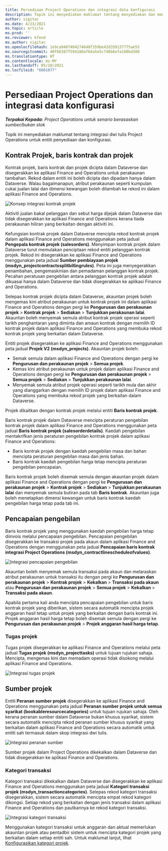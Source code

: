 ```yaml
---
title: Persediaan Project Operations dan integrasi data konfigurasi
description: Topik ini menyediakan maklumat tentang menyediakan dan mengkonfigurasi Project Operations bagi peta dwi tulis.
author: sigitac
ms.date: 4/23/2021
ms.topic: article
ms.prod: ''
ms.reviewer: kfend
ms.author: sigitac
ms.openlocfilehash: 1e9ca9407404274648f359be42d350137775ae55
ms.sourcegitcommit: 40f68387f594180af64a5e5c748b6efa188bd300
ms.translationtype: HT
ms.contentlocale: ms-MY
ms.lasthandoff: 05/10/2021
ms.locfileid: "6001077"
---
```

# <a name="project-operations-setup-and-configuration-data-integration"></a>Persediaan Project Operations dan integrasi data konfigurasi

_**Terpakai Kepada:** Project Operations untuk senario berasaskan sumber/bukan stok_

Topik ini menyediakan maklumat tentang integrasi dwi tulis Project Operations untuk entiti penyediaan dan konfigurasi.

## <a name="project-contracts-contract-lines-and-projects"></a>Kontrak Projek, baris kontrak dan projek

Kontrak projek, baris kontrak dan projek dicipta dalam Dataverse dan disegerakkan ke aplikasi Finance and Operations untuk perakaunan tambahan. Rekod dalam entiti ini boleh dicipta dan dipadam hanya dalam Dataverse. Walau bagaimanapun, atribut perakaunan seperti kumpulan cukai jualan lalai dan dimensi kewangan boleh ditambah ke rekod ini dalam aplikasi Finance and Operations.

  ![Konsep integrasi kontrak projek](./media/1ProjectContract.jpg)

Aktiviti jualan bakal pelanggan dan sebut harga dijejak dalam Dataverse dan tidak disegerakkan ke aplikasi Finance and Operations kerana tiada perakaunan hiliran yang berkaitan dengan aktiviti ini.

Kefungsian kontrak projek dalam Dataverse mencipta rekod kontrak projek dalam aplikasi Finance and Operations menggunakan peta jadual **Pengepala kontrak projek (salesorders)**. Menyimpan kontrak projek dalam Dataverse turut memulakan penciptaan rekod entiti pelanggan kontrak projek. Rekod ini disegerakkan ke aplikasi Finance and Operations menggunakan peta jadual **Sumber pembiayaan projek (msdyn\_projectcontractssplitbillingrules)**. Peta ini juga menyegerakkan penambahan, pengemaskinian dan pemadaman pelanggan kontrak projek. Pecahan peratusan pengebilan antara pelanggan kontrak projek adalah dikuasai hanya dalam Dataverse dan tidak disegerakkan ke aplikasi Finance and Operations.

Selepas kontrak projek dicipta dalam Dataverse, akauntan projek boleh mengemas kini atribut perakaunan untuk kontrak projek ini dalam aplikasi Finance and Operations dengan pergi ke **Pengurusan dan perakaunan projek** > **Kontrak projek** > **Sediakan** > **Tunjukkan perakaunan lalai**. Akauntan boleh menyemak semula atribut kontrak projek operasi seperti tarikh penghantaran yang diminta dan amaun kontrak dengan memilih ID kontrak projek dalam aplikasi Finance and Operations yang membuka rekod kontrak projek yang berkaitan dalam Dataverse.

Entiti projek disegerakkan ke aplikasi Finance and Operations menggunakan peta jadual **Projek V2 (msdyn\_projects)**. Akauntan projek boleh:

  - Semak semula dalam aplikasi Finance and Operations dengan pergi ke **Pengurusan dan perakaunan projek** > **Semua projek**. 
  - Kemas kini atribut perakaunan untuk projek dalam aplikasi Finance and Operations dengan pergi ke **Pengurusan dan perakaunan projek** > **Semua projek** > **Sediakan** > **Tunjukkan perakaunan lalai**.  
  - Menyemak semula atribut projek operasi seperti tarikh mula dan akhir yang dianggarkan dengan memilih ID projek dalam aplikasi Finance and Operations yang membuka rekod projek yang berkaitan dalam Dataverse.

Projek dikaitkan dengan kontrak projek melalui entiti **Baris kontrak projek**.

Baris kontrak projek dalam Dataverse mencipta peraturan pengebilan kontrak projek dalam aplikasi Finance and Operations menggunakan peta jadual **Baris kontrak projek (salesorderdetails)**. Kaedah pengebilan mentakrifkan jenis peraturan pengebilan kontrak projek dalam aplikasi Finance and Operations:

  - Baris kontrak projek dengan kaedah pengebilan masa dan bahan mencipta peraturan pengebilan masa dan jenis bahan.
  - Baris kontrak kaedah pengebilan harga tetap mencipta peraturan pengebilan pencapaian.

Baris kontrak projek boleh disemak semula dengan akauntan projek dalam aplikasi Finance and Operations dengan pergi ke **Pengurusan dan perakaunan projek** > **Kontrak projek** > **Sediakan** > **Tunjukkan perakaunan lalai** dan menyemak semula butiran pada tab **Baris kontrak**. Akauntan juga boleh menetapkan dimensi kewangan untuk baris kontrak kaedah pengebilan harga tetap pada tab ini.

## <a name="billing-milestones"></a>Pencapaian pengebilan

Baris kontrak projek yang menggunakan kaedah pengebilan harga tetap diinvois melalui pencapaian pengebilan. Pencapaian pengebilan disegerakkan ke transaksi projek pada akaun dalam aplikasi Finance and Operations dengan menggunakan peta jadual **Pencapaian baris kontrak integrasi Project Operations (msdyn\_contractlinescheduleofvalues)**.

  ![Integrasi pencapaian pengebilan](./media/2Milestones.jpg)

Akauntan boleh menyemak semula transaksi pada akaun dan melaraskan atribut perakaunan untuk transaksi itu dengan pergi ke **Pengurusan dan perakaunan projek** > **Kontrak projek** > **Kekalkan** > **Transaksi pada akaun** atau **Pengurusan dan perakaunan projek** > **Semua projek** > **Kekalkan** > **Transaksi pada akaun**.

Apabila pertama kali anda mencipta pencapaian pengebilan untuk baris kontrak projek yang diberikan, sistem secara automatik mencipta projek anggaran hasil tetap untuk projek yang berkaitan dengan baris kontrak ini. Projek anggaran hasil harga tetap boleh disemak semula dengan pergi ke **Pengurusan dan perakaunan projek** > **Projek anggaran hasil harga tetap**.

### <a name="project-tasks"></a>Tugas projek

Tugas projek disegerakkan ke aplikasi Finance and Operations melalui peta jadual **Tugas projek (msdyn\_projecttasks)** untuk tujuan rujukan sahaja. Mencipta, mengemas kini dan memadam operasi tidak disokong melalui aplikasi Finance and Operations.

  ![Integrasi tugas projek](./media/3Tasks.jpg)

## <a name="project-resources"></a>Sumber projek

Entiti **Peranan sumber projek** disegerakkan ke aplikasi Finance and Operations menggunakan peta jadual **Peranan sumber projek untuk semua syarikat (bookableresourcecategories)** untuk tujuan rujukan sahaja. Oleh kerana peranan sumber dalam Dataverse bukan khusus syarikat, sistem secara automatik mencipta rekod peranan sumber khusus syarikat yang berkaitan dalam aplikasi Finance and Operations secara automatik untuk entiti sah termasuk dalam skop integrasi dwi tulis.

![Integrasi peranan sumber](./media/5Resources.jpg)

Sumber projek dalam Project Operations dikekalkan dalam Dataverse dan tidak disegerakkan ke aplikasi Finance and Operations.

### <a name="transaction-categories"></a>Kategori transaksi

Kategori transaksi dikekalkan dalam Dataverse dan disegerakkan ke aplikasi Finance and Operations menggunakan peta jadual **Kategori transaksi projek (msdyn\_transactioncategories)**. Selepas rekod kategori transaksi disegerakkan, sistem secara automatik mencipta empat rekod kategori dikongsi. Setiap rekod yang berkaitan dengan jenis transaksi dalam aplikasi Finance and Operations dan pautkannya ke rekod kategori transaksi.

![Integrasi kategori transaksi](./media/4TransactionCategories.jpg)

Menggunakan kategori transaksi untuk anggaran dan aktual memerlukan akauntan projek atau pentadbir sistem untuk mencipta kategori projek yang berkaitan dalam setiap entiti sah. Untuk maklumat lanjut, lihat [Konfigurasikan kategori projek](../project-accounting/configure-project-categories.md).
